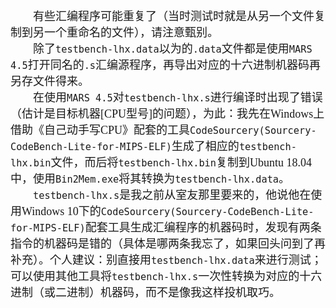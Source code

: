 <font size=4 face=宋体>&emsp;&emsp;有些汇编程序可能重复了（当时测试时就是从另一个文件复制到另一个重命名的文件），请注意甄别。<br>
&emsp;&emsp;除了``testbench-lhx.data``以为的``.data``文件都是使用``MARS 4.5``打开同名的``.s``汇编源程序，再导出对应的十六进制机器码再另存文件得来。<br>
&emsp;&emsp;在使用``MARS 4.5``对``testbench-lhx.s``进行编译时出现了错误（估计是目标机器[CPU型号]的问题），为此：我先在Windows上借助《自己动手写CPU》配套的工具``CodeSourcery(Sourcery-CodeBench-Lite-for-MIPS-ELF)``生成了相应的``testbench-lhx.bin``文件，而后将``testbench-lhx.bin``复制到Ubuntu 18.04中，使用``Bin2Mem.exe``将其转换为``testbench-lhx.data``。<br>
&emsp;&emsp;``testbench-lhx.s``是我之前从室友那里要来的，他说他在使用Windows 10下的``CodeSourcery(Sourcery-CodeBench-Lite-for-MIPS-ELF)``配套工具生成汇编程序的机器码时，发现有两条指令的机器码是错的（具体是哪两条我忘了，如果回头问到了再补充）。个人建议：别直接用``testbench-lhx.data``来进行测试；可以使用其他工具将``testbench-lhx.s``一次性转换为对应的十六进制（或二进制）机器码，而不是像我这样投机取巧。
</font>